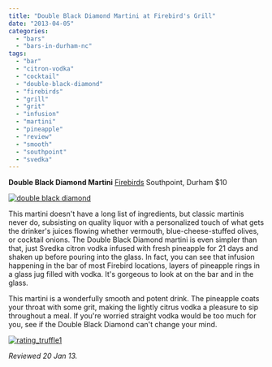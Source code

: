 ```yaml
---
title: "Double Black Diamond Martini at Firebird's Grill"
date: "2013-04-05"
categories: 
  - "bars"
  - "bars-in-durham-nc"
tags: 
  - "bar"
  - "citron-vodka"
  - "cocktail"
  - "double-black-diamond"
  - "firebirds"
  - "grill"
  - "grit"
  - "infusion"
  - "martini"
  - "pineapple"
  - "review"
  - "smooth"
  - "southpoint"
  - "svedka"
---
```


**Double Black Diamond Martini** [Firebirds](http://www.firebirdsrestaurants.com/fb/) Southpoint, Durham $10

[![double black diamond](http://s3.amazonaws.com/thegourmez-wpmedia/2013/03/double-black-diamond.jpg)](http://www.thegourmez.com/2013/04/double-black-diamond-martini-at-firebirds-grill/double-black-diamond/)

This martini doesn't have a long list of ingredients, but classic martinis never do, subsisting on quality liquor with a personalized touch of what gets the drinker's juices flowing whether vermouth, blue-cheese-stuffed olives, or cocktail onions. The Double Black Diamond martini is even simpler than that, just Svedka citron vodka infused with fresh pineapple for 21 days and shaken up before pouring into the glass. In fact, you can see that infusion happening in the bar of most Firebird locations, layers of pineapple rings in a glass jug filled with vodka. It's gorgeous to look at on the bar and in the glass.

This martini is a wonderfully smooth and potent drink. The pineapple coats your throat with some grit, making the lightly citrus vodka a pleasure to sip throughout a meal. If you're worried straight vodka would be too much for you, see if the Double Black Diamond can't change your mind.

[![rating_truffle1](http://s3.amazonaws.com/thegourmez-wpmedia/2009/02/rating_truffle1.gif)](http://www.thegourmez.com/2009/02/silk-hope-winery-nc-traminette-2007/rating_truffle1/)

_Reviewed 20 Jan 13._
